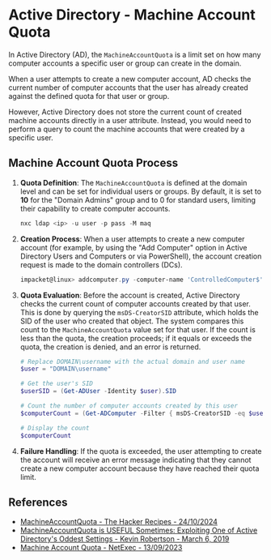 # Active Directory - Machine Account Quota

In Active Directory (AD), the `MachineAccountQuota` is a limit set on how many computer accounts a specific user or group can create in the domain. 

When a user attempts to create a new computer account, AD checks the current number of computer accounts that the user has already created against the defined quota for that user or group. 

However, Active Directory does not store the current count of created machine accounts directly in a user attribute. Instead, you would need to perform a query to count the machine accounts that were created by a specific user.


## Machine Account Quota Process

1. **Quota Definition**: The `MachineAccountQuota` is defined at the domain level and can be set for individual users or groups. By default, it is set to **10** for the "Domain Admins" group and to 0 for standard users, limiting their capability to create computer accounts.

    ```powershell
    nxc ldap <ip> -u user -p pass -M maq
    ```

2. **Creation Process**: When a user attempts to create a new computer account (for example, by using the "Add Computer" option in Active Directory Users and Computers or via PowerShell), the account creation request is made to the domain controllers (DCs).

    ```powershell
    impacket@linux> addcomputer.py -computer-name 'ControlledComputer$' -computer-pass 'ComputerPassword' -dc-host DC01 -domain-netbios domain 'domain.local/user1:complexpassword'
    ```

3. **Quota Evaluation**: Before the account is created, Active Directory checks the current count of computer accounts created by that user. This is done by querying the `msDS-CreatorSID` attribute, which holds the SID of the user who created that object. 
The system compares this count to the `MachineAccountQuota` value set for that user. If the count is less than the quota, the creation proceeds; if it equals or exceeds the quota, the creation is denied, and an error is returned.

    ```powershell
    # Replace DOMAIN\username with the actual domain and user name
    $user = "DOMAIN\username"

    # Get the user's SID
    $userSID = (Get-ADUser -Identity $user).SID

    # Count the number of computer accounts created by this user
    $computerCount = (Get-ADComputer -Filter { msDS-CreatorSID -eq $userSID }).Count

    # Display the count
    $computerCount
    ```

4. **Failure Handling**: If the quota is exceeded, the user attempting to create the account will receive an error message indicating that they cannot create a new computer account because they have reached their quota limit.


## References

* [MachineAccountQuota - The Hacker Recipes - 24/10/2024](https://www.thehacker.recipes/ad/movement/builtins/machineaccountquota)
* [MachineAccountQuota is USEFUL Sometimes: Exploiting One of Active Directory's Oddest Settings - Kevin Robertson - March 6, 2019](https://www.netspi.com/blog/technical-blog/network-penetration-testing/machineaccountquota-is-useful-sometimes/)
* [Machine Account Quota - NetExec - 13/09/2023](https://www.netexec.wiki/ldap-protocol/machine-account-quota)
